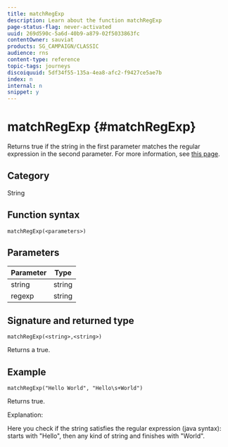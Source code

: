 ```yaml
---
title: matchRegExp
description: Learn about the function matchRegExp
page-status-flag: never-activated
uuid: 269d590c-5a6d-40b9-a879-02f5033863fc
contentOwner: sauviat
products: SG_CAMPAIGN/CLASSIC
audience: rns
content-type: reference
topic-tags: journeys
discoiquuid: 5df34f55-135a-4ea8-afc2-f9427ce5ae7b
index: n
internal: n
snippet: y
---
```


# matchRegExp {#matchRegExp}

Returns true if the string in the first parameter matches the regular expression in the second parameter. For more information, see [this page](https://docs.oracle.com/javase/7/docs/api/java/util/regex/Pattern.html).

## Category

String

## Function syntax

`matchRegExp(<parameters>)`

## Parameters

|Parameter|Type|
|--- |--- |
|string|string|
|regexp|string|

## Signature and returned type

`matchRegExp(<string>,<string>)`

Returns a true.

## Example

`matchRegExp("Hello World", "Hello\s+World")`

Returns true.

Explanation: 

Here you check if the string satisfies the regular expression (java syntax): starts with "Hello", then any kind of string and finishes with "World".
